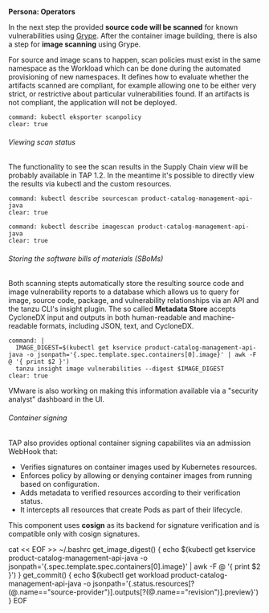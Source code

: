 **Persona: Operators**

In the next step the provided **source code will be scanned** for known vulnerabilities using [Grype](https://github.com/anchore/grype). After the container image building, there is also a step for **image scanning** using Grype.

For source and image scans to happen, scan policies must exist in the same namespace as the Workload which can be done during the automated provisioning of new namespaces. It defines how to evaluate whether the artifacts scanned are compliant, for example allowing one to be either very strict, or restrictive about particular vulnerabilities found. 
If an artifacts is not compliant, the application will not be deployed.
```terminal:execute
command: kubectl eksporter scanpolicy
clear: true
```

###### Viewing scan status
The functionality to see the scan results in the Supply Chain view will be probably available in TAP 1.2.
In the meantime it's possible to directly view the results via kubectl and the custom resources.
```terminal:execute
command: kubectl describe sourcescan product-catalog-management-api-java 
clear: true
```
```terminal:execute
command: kubectl describe imagescan product-catalog-management-api-java
clear: true
```

###### Storing the software bills of materials (SBoMs)
Both scanning stepts automatically store the resulting source code and image vulnerability reports to a database which allows us to query for image, source code, package, and vulnerability relationships via an API and the tanzu CLI's insight plugin. The so called **Metadata Store** accepts CycloneDX input and outputs in both human-readable and machine-readable formats, including JSON, text, and CycloneDX.

```terminal:execute
command: |
  IMAGE_DIGEST=$(kubectl get kservice product-catalog-management-api-java -o jsonpath='{.spec.template.spec.containers[0].image}' | awk -F @ '{ print $2 }')
  tanzu insight image vulnerabilities --digest $IMAGE_DIGEST
clear: true
```
VMware is also working on making this information available via a "security analyst" dashboard in the UI.

###### Container signing

TAP also provides optional container signing capabilites via an admission WebHook that:
- Verifies signatures on container images used by Kubernetes resources.
- Enforces policy by allowing or denying container images from running based on configuration.
- Adds metadata to verified resources according to their verification status.
- It intercepts all resources that create Pods as part of their lifecycle.

This component uses **cosign** as its backend for signature verification and is compatible only with cosign signatures. 



cat << EOF >> ~/.bashrc
get_image_digest() {
  echo $(kubectl get kservice product-catalog-management-api-java -o jsonpath='{.spec.template.spec.containers[0].image}' | awk -F @ '{ print $2 }')
}
get_commit() {
  echo $(kubectl get workload product-catalog-management-api-java -o jsonpath='{.status.resources[?(@.name=="source-provider")].outputs[?(@.name=="revision")].preview}')
}
EOF